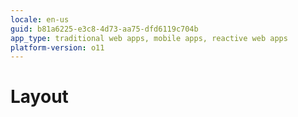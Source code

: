 ```yaml
---
locale: en-us
guid: b81a6225-e3c8-4d73-aa75-dfd6119c704b
app_type: traditional web apps, mobile apps, reactive web apps
platform-version: o11
---
```


# Layout
